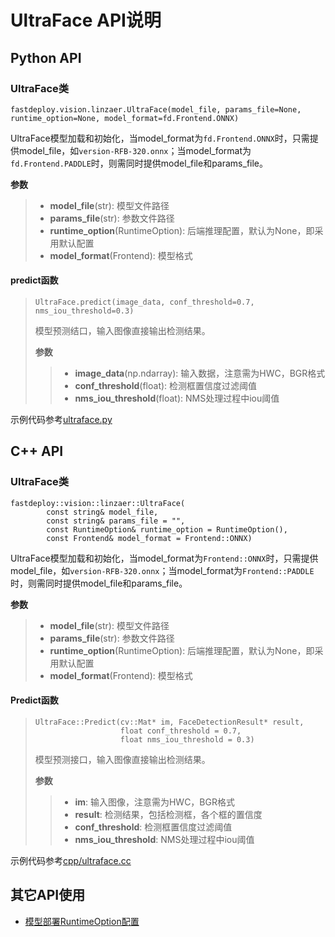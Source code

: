 # UltraFace API说明

## Python API

### UltraFace类
```
fastdeploy.vision.linzaer.UltraFace(model_file, params_file=None, runtime_option=None, model_format=fd.Frontend.ONNX)
```
UltraFace模型加载和初始化，当model_format为`fd.Frontend.ONNX`时，只需提供model_file，如`version-RFB-320.onnx`；当model_format为`fd.Frontend.PADDLE`时，则需同时提供model_file和params_file。

**参数**

> * **model_file**(str): 模型文件路径
> * **params_file**(str): 参数文件路径
> * **runtime_option**(RuntimeOption): 后端推理配置，默认为None，即采用默认配置
> * **model_format**(Frontend): 模型格式

#### predict函数
> ```
> UltraFace.predict(image_data, conf_threshold=0.7, nms_iou_threshold=0.3)
> ```
> 模型预测结口，输入图像直接输出检测结果。
>
> **参数**
>
> > * **image_data**(np.ndarray): 输入数据，注意需为HWC，BGR格式
> > * **conf_threshold**(float): 检测框置信度过滤阈值
> > * **nms_iou_threshold**(float): NMS处理过程中iou阈值

示例代码参考[ultraface.py](./ultraface.py)


## C++ API

### UltraFace类
```
fastdeploy::vision::linzaer::UltraFace(
        const string& model_file,
        const string& params_file = "",
        const RuntimeOption& runtime_option = RuntimeOption(),
        const Frontend& model_format = Frontend::ONNX)
```
UltraFace模型加载和初始化，当model_format为`Frontend::ONNX`时，只需提供model_file，如`version-RFB-320.onnx`；当model_format为`Frontend::PADDLE`时，则需同时提供model_file和params_file。

**参数**

> * **model_file**(str): 模型文件路径
> * **params_file**(str): 参数文件路径
> * **runtime_option**(RuntimeOption): 后端推理配置，默认为None，即采用默认配置
> * **model_format**(Frontend): 模型格式

#### Predict函数
> ```
> UltraFace::Predict(cv::Mat* im, FaceDetectionResult* result,
>                    float conf_threshold = 0.7,
>                    float nms_iou_threshold = 0.3)
> ```
> 模型预测接口，输入图像直接输出检测结果。
>
> **参数**
>
> > * **im**: 输入图像，注意需为HWC，BGR格式
> > * **result**: 检测结果，包括检测框，各个框的置信度
> > * **conf_threshold**: 检测框置信度过滤阈值
> > * **nms_iou_threshold**: NMS处理过程中iou阈值

示例代码参考[cpp/ultraface.cc](cpp/ultraface.cc)

## 其它API使用

- [模型部署RuntimeOption配置](../../../docs/api/runtime_option.md)
